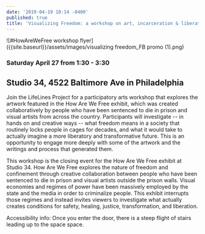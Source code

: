 ```yaml
---
date: '2019-04-19 10:14 -0400'
published: true
title: 'Visualizing Freedom: a workshop on art, incarceration & liberation'
---
```

![#HowAreWeFree workshop flyer]({{site.baseurl}}/assets/images/visualizing freedom_FB promo (1).png)


### Saturday April 27 from 1:30 - 3:30
## Studio 34, 4522 Baltimore Ave in Philadelphia

Join the LifeLines Project for a participatory arts workshop that explores the artwork featured in the How Are We Free exhibit, which was created collaboratively by people who have been sentenced to die in prison and visual artists from across the country. Participants will investigate -- in hands on and creative ways -- what freedom means in a society that routinely locks people in cages for decades, and what it would take to actually imagine a more liberatory and transformative future. This is an opportunity to engage more deeply with some of the artwork and the writings and process that generated them.  

This workshop is the closing event for the How Are We Free exhibit at Studio 34. How Are We Free explores the nature of freedom and confinement through creative collaboration between people who have been sentenced to die in prison and visual artists outside the prison walls. Visual economies and regimes of power have been massively employed by the state and the media in order to criminalize people. This exhibit interrupts those regimes and instead invites viewers to investigate what actually creates conditions for safety, healing, justice, transformation, and liberation.

Accessibility info: Once you enter the door, there is a steep flight of stairs leading up to the space space.
